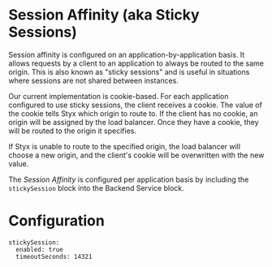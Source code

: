 # Session Affinity (aka Sticky Sessions)

Session affinity is configured on an application-by-application basis. It
allows requests by a client to an application to always be routed to the
same origin. This is also known as "sticky sessions" and is useful in
situations where sessions are not shared between instances.

Our current implementation is cookie-based. For each application configured
to use sticky sessions, the client receives a cookie. The value of the
cookie tells Styx which origin to route to. If the client has no cookie,
an origin will be assigned by the load balancer. Once they have a cookie,
they will be routed to the origin it specifies.

If Styx is unable to route to the specified origin, the load balancer will
choose a new origin, and the client's cookie will be overwritten with
the new value.

The *Session Affinity* is configured per application basis by including
the `stickySession` block into the Backend Service block.

# Configuration

    stickySession:
      enabled: true
      timeoutSeconds: 14321

